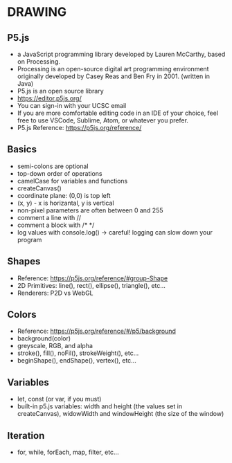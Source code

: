 # DRAWING
## P5.js
* a JavaScript programming library developed by Lauren McCarthy, based on Processing.
* Processing is an open-source digital art programming environment originally developed by Casey Reas and Ben Fry in 2001. (written in Java)
* P5.js is an open source library
* https://editor.p5js.org/
* You can sign-in with your UCSC email
* If you are more comfortable editing code in an IDE of your choice, feel free to use VSCode, Sublime, Atom, or whatever you prefer.
* P5.js Reference: https://p5js.org/reference/
## Basics
* semi-colons are optional
* top-down order of operations
* camelCase for variables and functions
* createCanvas()
* coordinate plane: (0,0) is top left
* (x, y) - x is horizantal, y is vertical
* non-pixel parameters are often between 0 and 255
* comment a line with //
* comment a block with /* */
* log values with console.log() -> careful! logging can slow down your program
## Shapes
* Reference: https://p5js.org/reference/#group-Shape
* 2D Primitives: line(), rect(), ellipse(), triangle(), etc...
* Renderers: P2D vs WebGL
## Colors
* Reference: https://p5js.org/reference/#/p5/background
* background(color)
* greyscale, RGB, and alpha
* stroke(), fill(), noFil(), strokeWeight(), etc...
* beginShape(), endShape(), vertex(), etc...
## Variables
* let, const (or var, if you must)
* built-in p5.js variables: width and height (the values set in createCanvas), widowWidth and windowHeight (the size of the window)

## Iteration
* for, while, forEach, map, filter, etc...



